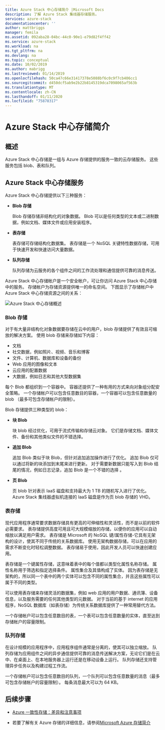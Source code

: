 ```yaml
---
title: Azure Stack 中心存储简介 |Microsoft Docs
description: 了解 Azure Stack 集线器存储服务。
services: azure-stack
documentationcenter: ''
author: mattbriggs
manager: femila
ms.assetid: 092aba28-04bc-44c0-90e1-e79d82f4ff42
ms.service: azure-stack
ms.workload: na
ms.tgt_pltfrm: na
ms.devlang: na
ms.topic: conceptual
ms.date: 10/02/2019
ms.author: mabrigg
ms.lastreviewed: 01/14/2019
ms.openlocfilehash: 50ca47c66e31417378e5088bf6c0c9f7cb406cc1
ms.sourcegitcommit: d450dcf5ab9e2b22b8145319dca7098065af563b
ms.translationtype: MT
ms.contentlocale: zh-CN
ms.lasthandoff: 01/11/2020
ms.locfileid: "75878317"
---
```

# <a name="introduction-to-azure-stack-hub-storage"></a>Azure Stack 中心存储简介

## <a name="overview"></a>概述

Azure Stack 中心存储是一组与 Azure 存储提供的服务一致的云存储服务。 这些服务包括 blob、表和队列。

## <a name="azure-stack-hub-storage-services"></a>Azure Stack 中心存储服务

Azure Stack 中心存储提供以下三种服务：

- **Blob 存储**

    Blob 存储存储非结构化的对象数据。 Blob 可以是任何类型的文本或二进制数据，例如文档、媒体文件或应用安装程序。

- **表存储**

    表存储可存储结构化数据集。 表存储是一个 NoSQL 关键特性数据存储，可用于快速开发和快速访问大量数据。

- **队列存储**

    队列存储为云服务的各个组件之间的工作流处理和通信提供可靠的消息传送。

Azure Stack 中心存储帐户是一个安全帐户，可让你访问 Azure Stack 中心存储中的服务。 存储帐户为存储资源提供唯一的命名空间。 下图显示了存储帐户中 Azure Stack 中心存储资源之间的关系：

![Azure Stack 中心存储概述](media/azure-stack-storage-overview/AzureStackStorageOverview.png)

### <a name="blob-storage"></a>Blob 存储

对于有大量非结构化对象数据要存储在云中的用户，blob 存储提供了有效且可缩放的解决方案。 使用 blob 存储来存储如下内容：

- 文档
- 社交数据，例如照片、视频、音乐和博客
- 文件、计算机、数据库和设备的备份
- Web 应用的图像和文本
- 云应用的配置数据
- 大数据，例如日志和其他大型数据集

每个 Blob 都组织到一个容器中。 容器还提供了一种有用的方式来向对象组分配安全策略。 一个存储帐户可以包含任意数目的容器，一个容器可以包含任意数量的 blob （最多可包含存储帐户的限制）。

Blob 存储提供三种类型的 blob：

- **块 Blob**

    块 blob 经过优化，可用于流式传输和存储云对象。 它们是存储文档、媒体文件、备份和其他类似文件的不错选择。

- **追加​​ Blob**

    追加 Blob 类似于块 Blob，但针对追加追加操作进行了优化。 追加 Blob 仅可以通过将新的块添加到末尾来进行更新。 对于需要新数据只能写入到 Blob 结尾的情况，例如日志记录，追加 Blob 是一个不错的选择 。

- **页 Blob**

    页 blob 针对表示 IaaS 磁盘和支持最大为 1 TB 的随机写入进行了优化。 Azure Stack 集线器虚拟机连接的 IaaS 磁盘是作为页 blob 存储的 VHD。

### <a name="table-storage"></a>表存储

现代应用程序通常要求数据存储具有更高的可伸缩性和灵活性，而不是以前的软件必需要求。 表存储提供高度可用且可大规模缩放的存储，以便你的应用可以自动缩放以满足用户需求。 表存储是 Microsoft 的 NoSQL 键/属性存储-它具有无架构的设计，使其不同于传统的关系数据库。 使用无架构数据存储，可以在应用的需求不断变化时轻松调整数据。 表存储易于使用，因此开发人员可以快速创建应用。

表存储是一个键属性存储，这意味着表中的每个值都以类型化属性名称存储。 属性名称用于筛选和指定选择条件。 属性集合及其值构成了实体。 因为表存储是无架构的，所以同一个表中的两个实体可以包含不同的属性集合，并且这些属性可以属于不同的类型。

可以使用表存储来存储灵活的数据集，例如 web 应用的用户数据、通讯簿、设备信息，以及服务需要的任何其他类型的元数据。 对于当前的基于 internet 的应用程序，NoSQL 数据库（如表存储）为传统关系数据库提供了一种常用替代方法。

一个存储帐户可以包含任意数目的表，一个表可以包含任意数量的实体，直至达到存储帐户的容量限制。

### <a name="queue-storage"></a>队列存储

在设计规模的应用程序中，应用程序组件通常是分离的，使其可以独立缩放。 队列存储为应用组件之间的异步通信提供可靠的消息传送解决方案，无论它们是在云中、在桌面上、在本地服务器上运行还是在移动设备上运行。 队列存储还支持管理异步任务以及构建过程工作流。

一个存储帐户可以包含任意数目的队列，一个队列可以包含任意数量的消息（最多可包含存储帐户的容量限制）。 每条消息最大可以为 64 KB。

## <a name="next-steps"></a>后续步骤

- [Azure 一致性存储：差异和注意事项](azure-stack-acs-differences.md)

- 若要了解有关 Azure 存储的详细信息，请参阅[Microsoft Azure 存储简介](/azure/storage/common/storage-introduction)
